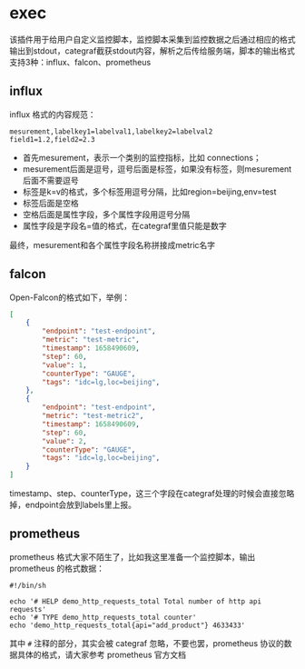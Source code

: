 # exec

该插件用于给用户自定义监控脚本，监控脚本采集到监控数据之后通过相应的格式输出到stdout，categraf截获stdout内容，解析之后传给服务端，脚本的输出格式支持3种：influx、falcon、prometheus

## influx

influx 格式的内容规范：

```
mesurement,labelkey1=labelval1,labelkey2=labelval2 field1=1.2,field2=2.3
```

- 首先mesurement，表示一个类别的监控指标，比如 connections；
- mesurement后面是逗号，逗号后面是标签，如果没有标签，则mesurement后面不需要逗号
- 标签是k=v的格式，多个标签用逗号分隔，比如region=beijing,env=test
- 标签后面是空格
- 空格后面是属性字段，多个属性字段用逗号分隔
- 属性字段是字段名=值的格式，在categraf里值只能是数字

最终，mesurement和各个属性字段名称拼接成metric名字

## falcon

Open-Falcon的格式如下，举例：

```json
[
    {
        "endpoint": "test-endpoint",
        "metric": "test-metric",
        "timestamp": 1658490609,
        "step": 60,
        "value": 1,
        "counterType": "GAUGE",
        "tags": "idc=lg,loc=beijing",
    },
    {
        "endpoint": "test-endpoint",
        "metric": "test-metric2",
        "timestamp": 1658490609,
        "step": 60,
        "value": 2,
        "counterType": "GAUGE",
        "tags": "idc=lg,loc=beijing",
    }
]
```

timestamp、step、counterType，这三个字段在categraf处理的时候会直接忽略掉，endpoint会放到labels里上报。

## prometheus

prometheus 格式大家不陌生了，比如我这里准备一个监控脚本，输出 prometheus 的格式数据：

```shell
#!/bin/sh

echo '# HELP demo_http_requests_total Total number of http api requests'
echo '# TYPE demo_http_requests_total counter'
echo 'demo_http_requests_total{api="add_product"} 4633433'
```

其中 `#` 注释的部分，其实会被 categraf 忽略，不要也罢，prometheus 协议的数据具体的格式，请大家参考 prometheus 官方文档
